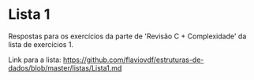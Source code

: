 # Lista 1
Respostas para os exercícios da parte de 'Revisão C + Complexidade' da lista de exercícios 1.

Link para a lista: https://github.com/flaviovdf/estruturas-de-dados/blob/master/listas/Lista1.md
